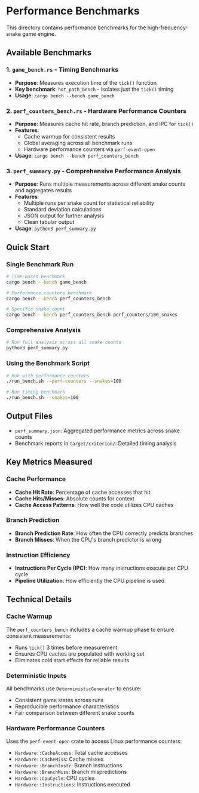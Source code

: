 # Performance Benchmarks

This directory contains performance benchmarks for the high-frequency-snake game engine.

## Available Benchmarks

### 1. `game_bench.rs` - Timing Benchmarks
- **Purpose**: Measures execution time of the `tick()` function
- **Key benchmark**: `hot_path_bench` - isolates just the `tick()` timing
- **Usage**: `cargo bench --bench game_bench`

### 2. `perf_counters_bench.rs` - Hardware Performance Counters
- **Purpose**: Measures cache hit rate, branch prediction, and IPC for `tick()`
- **Features**: 
  - Cache warmup for consistent results
  - Global averaging across all benchmark runs
  - Hardware performance counters via `perf-event-open`
- **Usage**: `cargo bench --bench perf_counters_bench`

### 3. `perf_summary.py` - Comprehensive Performance Analysis
- **Purpose**: Runs multiple measurements across different snake counts and aggregates results
- **Features**:
  - Multiple runs per snake count for statistical reliability
  - Standard deviation calculations
  - JSON output for further analysis
  - Clean tabular output
- **Usage**: `python3 perf_summary.py`

## Quick Start

### Single Benchmark Run
```bash
# Time-based benchmark
cargo bench --bench game_bench

# Performance counters benchmark
cargo bench --bench perf_counters_bench

# Specific snake count
cargo bench --bench perf_counters_bench perf_counters/100_snakes
```

### Comprehensive Analysis
```bash
# Run full analysis across all snake counts
python3 perf_summary.py
```

### Using the Benchmark Script
```bash
# Run with performance counters
./run_bench.sh --perf-counters --snakes=100

# Run timing benchmark
./run_bench.sh --snakes=100
```

## Output Files

- `perf_summary.json`: Aggregated performance metrics across snake counts
- Benchmark reports in `target/criterion/`: Detailed timing analysis

## Key Metrics Measured

### Cache Performance
- **Cache Hit Rate**: Percentage of cache accesses that hit
- **Cache Hits/Misses**: Absolute counts for context
- **Cache Access Patterns**: How well the code utilizes CPU caches

### Branch Prediction
- **Branch Prediction Rate**: How often the CPU correctly predicts branches
- **Branch Misses**: When the CPU's branch predictor is wrong

### Instruction Efficiency
- **Instructions Per Cycle (IPC)**: How many instructions execute per CPU cycle
- **Pipeline Utilization**: How efficiently the CPU pipeline is used

## Technical Details

### Cache Warmup
The `perf_counters_bench` includes a cache warmup phase to ensure consistent measurements:
- Runs `tick()` 3 times before measurement
- Ensures CPU caches are populated with working set
- Eliminates cold start effects for reliable results

### Deterministic Inputs
All benchmarks use `DeterministicGenerator` to ensure:
- Consistent game states across runs
- Reproducible performance characteristics
- Fair comparison between different snake counts

### Hardware Performance Counters
Uses the `perf-event-open` crate to access Linux performance counters:
- `Hardware::CacheAccess`: Total cache accesses
- `Hardware::CacheMiss`: Cache misses
- `Hardware::BranchInstr`: Branch instructions
- `Hardware::BranchMiss`: Branch mispredictions
- `Hardware::CpuCycle`: CPU cycles
- `Hardware::Instructions`: Instructions executed
